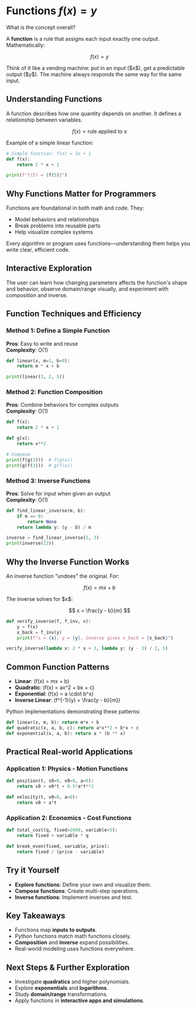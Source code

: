 <!-- ---
title: "Functions" 
description: "How functions map inputs to outputs and why they are essential in programming and math" 
tags: ["mathematics", "programming", "algorithms", "data-science"] 
difficulty: "beginner" 
category: "concept" 
symbol: "f(x) = y" 
prerequisites: [] 
related\_concepts: ["quadratic functions", "inverse functions", "function composition"] 
applications: ["programming", "data-analysis", "algorithms"] 
interactive: true 
code\_examples: true 
complexity\_analysis: true 
real\_world\_examples: true 
layout: "concept-page" 
date\_created: "2025-06-21" 
last\_updated: "2025-06-21" 
author: "" 
reviewers: [] 
version: "1.0"
--- -->

# Functions $f(x) = y$

What is the concept overall?

A **function** is a rule that assigns each input exactly one output. Mathematically:

$$
f(x) = y
$$

Think of it like a vending machine: put in an input (\$x\$), get a predictable output (\$y\$). The machine always responds the same way for the same input.

## Understanding Functions

A function describes how one quantity depends on another. It defines a relationship between variables.

$$
f(x) = \text{rule applied to } x
$$

Example of a simple linear function:

<CodeFold>

```python
# Simple function: f(x) = 2x + 1
def f(x):
    return 2 * x + 1

print(f"f(5) = {f(5)}")
```

</CodeFold>

## Why Functions Matter for Programmers

Functions are foundational in both math and code. They:

- Model behaviors and relationships
- Break problems into reusable parts
- Help visualize complex systems

Every algorithm or program uses functions—understanding them helps you write clear, efficient code.

## Interactive Exploration

<FunctionPlotter />

The user can learn how changing parameters affects the function's shape and behavior, observe domain/range visually, and experiment with composition and inverse.

## Function Techniques and Efficiency

### Method 1: Define a Simple Function

**Pros**: Easy to write and reuse\
**Complexity**: O(1)

<CodeFold>

```python
def linear(x, m=1, b=0):
    return m * x + b

print(linear(3, 2, 5))
```

</CodeFold>

### Method 2: Function Composition

**Pros**: Combine behaviors for complex outputs\
**Complexity**: O(1)

<CodeFold>

```python
def f(x):
    return 2 * x + 1

def g(x):
    return x**2

# Compose
print(f(g(3)))  # f(g(x))
print(g(f(3)))  # g(f(x))
```

</CodeFold>

### Method 3: Inverse Functions

**Pros**: Solve for input when given an output\
**Complexity**: O(1)

<CodeFold>

```python
def find_linear_inverse(m, b):
    if m == 0:
        return None
    return lambda y: (y - b) / m

inverse = find_linear_inverse(2, 3)
print(inverse(13))
```

</CodeFold>

## Why the Inverse Function Works

An inverse function "undoes" the original. For:

$$
f(x) = mx + b
$$

The inverse solves for \$x\$:

$$
x = \frac{y - b}{m}
$$

<CodeFold>

```python
def verify_inverse(f, f_inv, x):
    y = f(x)
    x_back = f_inv(y)
    print(f"x = {x}, y = {y}, inverse gives x_back = {x_back}")

verify_inverse(lambda x: 2 * x + 3, lambda y: (y - 3) / 2, 5)
```

</CodeFold>

## Common Function Patterns

- **Linear**: \(f(x) = mx + b\)
- **Quadratic**: \(f(x) = ax^2 + bx + c\)
- **Exponential**: \(f(x) = a \cdot b^x\)
- **Inverse Linear**: \(f^{-1}(y) = \frac{y - b}{m}\)

Python implementations demonstrating these patterns:

<CodeFold>

```python
def linear(x, m, b): return m*x + b
def quadratic(x, a, b, c): return a*x**2 + b*x + c
def exponential(x, a, b): return a * (b ** x)
```

</CodeFold>

## Practical Real-world Applications

### Application 1: Physics - Motion Functions

<CodeFold>

```python
def position(t, s0=0, v0=0, a=0):
    return s0 + v0*t + 0.5*a*t**2

def velocity(t, v0=0, a=0):
    return v0 + a*t
```

</CodeFold>

### Application 2: Economics - Cost Functions

<CodeFold>

```python
def total_cost(q, fixed=1000, variable=5):
    return fixed + variable * q

def break_even(fixed, variable, price):
    return fixed / (price - variable)
```

</CodeFold>

## Try it Yourself

- **Explore functions**: Define your own and visualize them.
- **Compose functions**: Create multi-step operations.
- **Inverse functions**: Implement inverses and test.

## Key Takeaways

- Functions map **inputs to outputs**.
- Python functions match math functions closely.
- **Composition** and **inverse** expand possibilities.
- Real-world modeling uses functions everywhere.

## Next Steps & Further Exploration

- Investigate **quadratics** and higher polynomials.
- Explore **exponentials** and **logarithms**.
- Study **domain/range** transformations.
- Apply functions in **interactive apps and simulations**.

